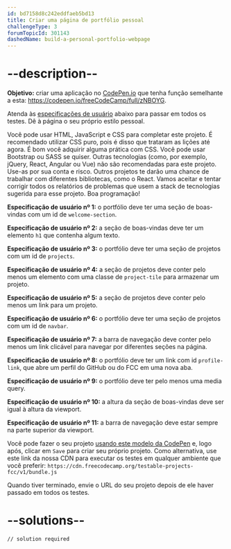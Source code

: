 ```yaml
---
id: bd7158d8c242eddfaeb5bd13
title: Criar uma página de portfólio pessoal
challengeType: 3
forumTopicId: 301143
dashedName: build-a-personal-portfolio-webpage
---
```


# --description--

**Objetivo:** criar uma aplicação no [CodePen.io](https://codepen.io) que tenha função semelhante a esta: <https://codepen.io/freeCodeCamp/full/zNBOYG>.

Atenda às [especificações de usuário](https://en.wikipedia.org/wiki/User_story) abaixo para passar em todos os testes. Dê à página o seu próprio estilo pessoal.

Você pode usar HTML, JavaScript e CSS para completar este projeto. É recomendado utilizar CSS puro, pois é disso que trataram as lições até agora. É bom você adquirir alguma prática com CSS. Você pode usar Bootstrap ou SASS se quiser. Outras tecnologias (como, por exemplo, jQuery, React, Angular ou Vue) não são recomendadas para este projeto. Use-as por sua conta e risco. Outros projetos te darão uma chance de trabalhar com diferentes bibliotecas, como o React. Vamos aceitar e tentar corrigir todos os relatórios de problemas que usem a stack de tecnologias sugerida para esse projeto. Boa programação!

**Especificação de usuário nº 1:** o portfólio deve ter uma seção de boas-vindas com um id de `welcome-section`.

**Especificação de usuário nº 2:** a seção de boas-vindas deve ter um elemento `h1` que contenha algum texto.

**Especificação de usuário nº 3:** o portfólio deve ter uma seção de projetos com um id de `projects`.

**Especificação de usuário nº 4:** a seção de projetos deve conter pelo menos um elemento com uma classe de `project-tile` para armazenar um projeto.

**Especificação de usuário nº 5:** a seção de projetos deve conter pelo menos um link para um projeto.

**Especificação de usuário nº 6:** o portfólio deve ter uma seção de projetos com um id de `navbar`.

**Especificação de usuário nº 7:** a barra de navegação deve conter pelo menos um link clicável para navegar por diferentes seções na página.

**Especificação de usuário nº 8:** o portfólio deve ter um link com id `profile-link`, que abre um perfil do GitHub ou do FCC em uma nova aba.

**Especificação de usuário nº 9:** o portfólio deve ter pelo menos uma media query.

**Especificação de usuário nº 10:** a altura da seção de boas-vindas deve ser igual à altura da viewport.

**Especificação de usuário nº 11:** a barra de navegação deve estar sempre na parte superior da viewport.

Você pode fazer o seu projeto <a href='https://codepen.io/pen?template=MJjpwO' target='_blank' rel='nofollow'>usando este modelo da CodePen</a> e, logo após, clicar em `Save` para criar seu próprio projeto. Como alternativa, use este link da nossa CDN para executar os testes em qualquer ambiente que você preferir: `https://cdn.freecodecamp.org/testable-projects-fcc/v1/bundle.js`

Quando tiver terminado, envie o URL do seu projeto depois de ele haver passado em todos os testes.

# --solutions--

```html
// solution required
```
